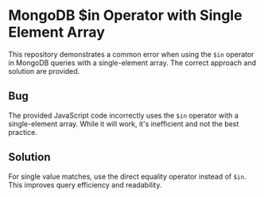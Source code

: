 # MongoDB $in Operator with Single Element Array

This repository demonstrates a common error when using the `$in` operator in MongoDB queries with a single-element array. The correct approach and solution are provided.

## Bug

The provided JavaScript code incorrectly uses the `$in` operator with a single-element array.  While it will work, it's inefficient and not the best practice. 

## Solution

For single value matches, use the direct equality operator instead of `$in`. This improves query efficiency and readability.